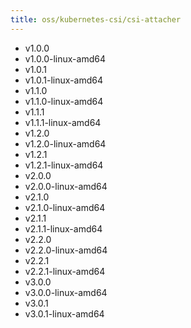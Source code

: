 ```yaml
---
title: oss/kubernetes-csi/csi-attacher
---
```

- v1.0.0
- v1.0.0-linux-amd64
- v1.0.1
- v1.0.1-linux-amd64
- v1.1.0
- v1.1.0-linux-amd64
- v1.1.1
- v1.1.1-linux-amd64
- v1.2.0
- v1.2.0-linux-amd64
- v1.2.1
- v1.2.1-linux-amd64
- v2.0.0
- v2.0.0-linux-amd64
- v2.1.0
- v2.1.0-linux-amd64
- v2.1.1
- v2.1.1-linux-amd64
- v2.2.0
- v2.2.0-linux-amd64
- v2.2.1
- v2.2.1-linux-amd64
- v3.0.0
- v3.0.0-linux-amd64
- v3.0.1
- v3.0.1-linux-amd64
